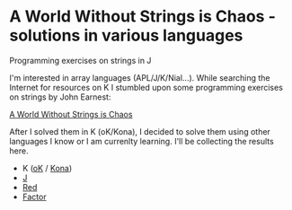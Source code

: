 # A World Without Strings is Chaos - solutions in various languages
Programming exercises on strings in J

I'm interested in array languages (APL/J/K/Nial...). While searching the Internet for resources on K I stumbled upon some programming exercises on strings by John Earnest:

[A World Without Strings is Chaos](http://beyondloom.com/blog/strings.html)

After I solved them in K (oK/Kona), I decided to solve them using other languages I know or I am currenlty learning. I'll be collecting the results here.


* K ([oK](https://github.com/JohnEarnest/ok) / [Kona](https://github.com/kevinlawler/kona))
* [J](https://www.jsoftware.com/#/README)
* [Red](https://www.red-lang.org/)
* [Factor](https://factorcode.org/)
